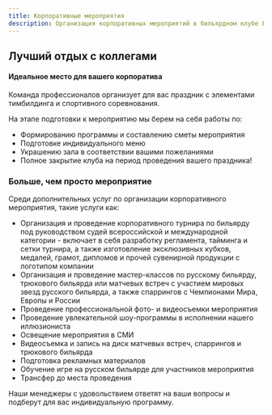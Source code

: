 ```yaml
---
title: Корпоративные мероприятия
description: Организация корпоративных мероприятий в бильярдном клубе Легенда
---
```


## Лучший отдых с коллегами

#### Идеальное место для вашего корпоратива

Команда профессионалов организует для вас праздник с элементами тимбилдинга и спортивного соревнования.

На этапе подготовки к мероприятию мы берем на себя работы по:

- Формированию программы и составлению сметы мероприятия
- Подготовке индивидуального меню
- Украшению зала в соответствии  вашими пожеланиями
- Полное закрытие клуба на период проведения вашего праздника!

### Больше, чем просто мероприятие

Среди дополнительных услуг по организации корпоративного мероприятия, такие услуги как:

- Организация и проведение корпоративного турнира по бильярду под руководством судей всероссийской и международной категории - включает в себя разработку регламента, тайминга и сетки турнира, а также изготовление эксклюзивных кубков, медалей, грамот, дипломов и прочей сувенирной продукции с логотипом компании
- Организация и проведение мастер-классов по русскому бильярду, трюкового бильярда или матчевых встреч с участием мировых звезд русского бильярда, а также спаррингов с Чемпионами Мира, Европы и России
- Проведение профессиональной фото- и видеосъемки мероприятия
- Проведение увлекательной шоу-программы в исполнении нашего иллюзиониста
- Освещение мероприятия в СМИ
- Видеосъемка и запись на диск матчевых встреч, спаррингов и трюкового бильярда
- Подготовка рекламных материалов
- Обучение игре на русском бильярде для участников мероприятия
- Трансфер до места проведения

Наши менеджеры с удовольствием ответят на ваши вопросы и подберут для вас индивидуальную программу.
